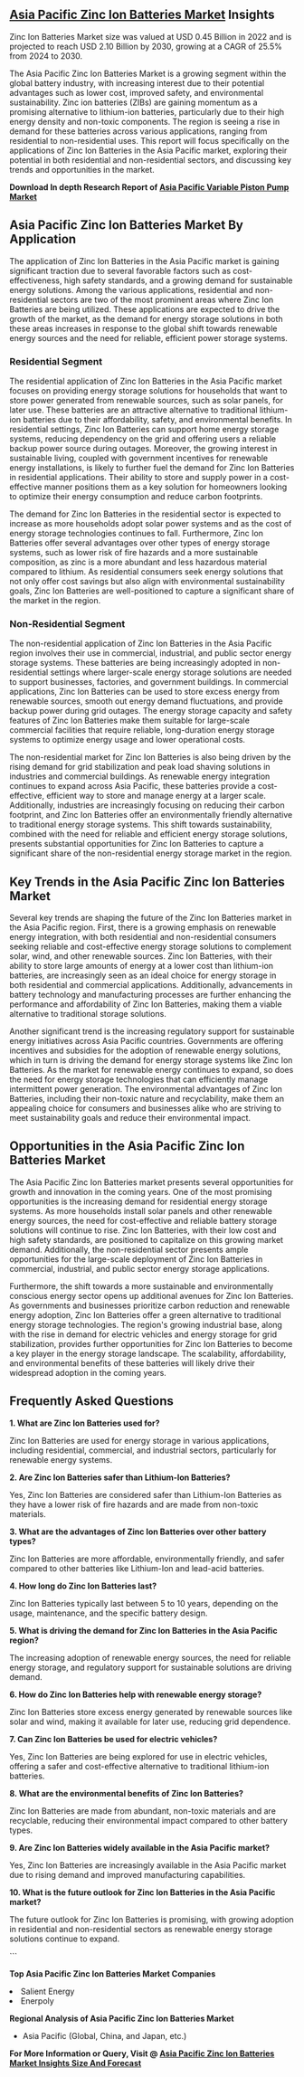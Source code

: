<h2><a href="https://www.verifiedmarketreports.com/download-sample/?rid=212738&amp;utm_source=Github-Feb&amp;utm_medium=225" target="_blank">Asia Pacific Zinc Ion Batteries Market</a> Insights</h2><p>Zinc Ion Batteries Market size was valued at USD 0.45 Billion in 2022 and is projected to reach USD 2.10 Billion by 2030, growing at a CAGR of 25.5% from 2024 to 2030.</p><p><p>The Asia Pacific Zinc Ion Batteries Market is a growing segment within the global battery industry, with increasing interest due to their potential advantages such as lower cost, improved safety, and environmental sustainability. Zinc ion batteries (ZIBs) are gaining momentum as a promising alternative to lithium-ion batteries, particularly due to their high energy density and non-toxic components. The region is seeing a rise in demand for these batteries across various applications, ranging from residential to non-residential uses. This report will focus specifically on the applications of Zinc Ion Batteries in the Asia Pacific market, exploring their potential in both residential and non-residential sectors, and discussing key trends and opportunities in the market. <p><strong>Download In depth Research Report of <a href="https://www.verifiedmarketreports.com/download-sample/?rid=236118&amp;utm_source=Pulse-Dec&amp;utm_medium=225" target="_blank">Asia Pacific Variable Piston Pump Market</a></strong></p></p> <h2>Asia Pacific Zinc Ion Batteries Market By Application</h2> <p>The application of Zinc Ion Batteries in the Asia Pacific market is gaining significant traction due to several favorable factors such as cost-effectiveness, high safety standards, and a growing demand for sustainable energy solutions. Among the various applications, residential and non-residential sectors are two of the most prominent areas where Zinc Ion Batteries are being utilized. These applications are expected to drive the growth of the market, as the demand for energy storage solutions in both these areas increases in response to the global shift towards renewable energy sources and the need for reliable, efficient power storage systems.</p> <h3>Residential Segment</h3> <p>The residential application of Zinc Ion Batteries in the Asia Pacific market focuses on providing energy storage solutions for households that want to store power generated from renewable sources, such as solar panels, for later use. These batteries are an attractive alternative to traditional lithium-ion batteries due to their affordability, safety, and environmental benefits. In residential settings, Zinc Ion Batteries can support home energy storage systems, reducing dependency on the grid and offering users a reliable backup power source during outages. Moreover, the growing interest in sustainable living, coupled with government incentives for renewable energy installations, is likely to further fuel the demand for Zinc Ion Batteries in residential applications. Their ability to store and supply power in a cost-effective manner positions them as a key solution for homeowners looking to optimize their energy consumption and reduce carbon footprints.</p> <p>The demand for Zinc Ion Batteries in the residential sector is expected to increase as more households adopt solar power systems and as the cost of energy storage technologies continues to fall. Furthermore, Zinc Ion Batteries offer several advantages over other types of energy storage systems, such as lower risk of fire hazards and a more sustainable composition, as zinc is a more abundant and less hazardous material compared to lithium. As residential consumers seek energy solutions that not only offer cost savings but also align with environmental sustainability goals, Zinc Ion Batteries are well-positioned to capture a significant share of the market in the region.</p> <h3>Non-Residential Segment</h3> <p>The non-residential application of Zinc Ion Batteries in the Asia Pacific region involves their use in commercial, industrial, and public sector energy storage systems. These batteries are being increasingly adopted in non-residential settings where larger-scale energy storage solutions are needed to support businesses, factories, and government buildings. In commercial applications, Zinc Ion Batteries can be used to store excess energy from renewable sources, smooth out energy demand fluctuations, and provide backup power during grid outages. The energy storage capacity and safety features of Zinc Ion Batteries make them suitable for large-scale commercial facilities that require reliable, long-duration energy storage systems to optimize energy usage and lower operational costs.</p> <p>The non-residential market for Zinc Ion Batteries is also being driven by the rising demand for grid stabilization and peak load shaving solutions in industries and commercial buildings. As renewable energy integration continues to expand across Asia Pacific, these batteries provide a cost-effective, efficient way to store and manage energy at a larger scale. Additionally, industries are increasingly focusing on reducing their carbon footprint, and Zinc Ion Batteries offer an environmentally friendly alternative to traditional energy storage systems. This shift towards sustainability, combined with the need for reliable and efficient energy storage solutions, presents substantial opportunities for Zinc Ion Batteries to capture a significant share of the non-residential energy storage market in the region.</p> <h2>Key Trends in the Asia Pacific Zinc Ion Batteries Market</h2> <p>Several key trends are shaping the future of the Zinc Ion Batteries market in the Asia Pacific region. First, there is a growing emphasis on renewable energy integration, with both residential and non-residential consumers seeking reliable and cost-effective energy storage solutions to complement solar, wind, and other renewable sources. Zinc Ion Batteries, with their ability to store large amounts of energy at a lower cost than lithium-ion batteries, are increasingly seen as an ideal choice for energy storage in both residential and commercial applications. Additionally, advancements in battery technology and manufacturing processes are further enhancing the performance and affordability of Zinc Ion Batteries, making them a viable alternative to traditional storage solutions.</p> <p>Another significant trend is the increasing regulatory support for sustainable energy initiatives across Asia Pacific countries. Governments are offering incentives and subsidies for the adoption of renewable energy solutions, which in turn is driving the demand for energy storage systems like Zinc Ion Batteries. As the market for renewable energy continues to expand, so does the need for energy storage technologies that can efficiently manage intermittent power generation. The environmental advantages of Zinc Ion Batteries, including their non-toxic nature and recyclability, make them an appealing choice for consumers and businesses alike who are striving to meet sustainability goals and reduce their environmental impact.</p> <h2>Opportunities in the Asia Pacific Zinc Ion Batteries Market</h2> <p>The Asia Pacific Zinc Ion Batteries market presents several opportunities for growth and innovation in the coming years. One of the most promising opportunities is the increasing demand for residential energy storage systems. As more households install solar panels and other renewable energy sources, the need for cost-effective and reliable battery storage solutions will continue to rise. Zinc Ion Batteries, with their low cost and high safety standards, are positioned to capitalize on this growing market demand. Additionally, the non-residential sector presents ample opportunities for the large-scale deployment of Zinc Ion Batteries in commercial, industrial, and public sector energy storage applications.</p> <p>Furthermore, the shift towards a more sustainable and environmentally conscious energy sector opens up additional avenues for Zinc Ion Batteries. As governments and businesses prioritize carbon reduction and renewable energy adoption, Zinc Ion Batteries offer a green alternative to traditional energy storage technologies. The region's growing industrial base, along with the rise in demand for electric vehicles and energy storage for grid stabilization, provides further opportunities for Zinc Ion Batteries to become a key player in the energy storage landscape. The scalability, affordability, and environmental benefits of these batteries will likely drive their widespread adoption in the coming years.</p> <h2>Frequently Asked Questions</h2> <p><b>1. What are Zinc Ion Batteries used for?</b></p> <p>Zinc Ion Batteries are used for energy storage in various applications, including residential, commercial, and industrial sectors, particularly for renewable energy systems.</p> <p><b>2. Are Zinc Ion Batteries safer than Lithium-Ion Batteries?</b></p> <p>Yes, Zinc Ion Batteries are considered safer than Lithium-Ion Batteries as they have a lower risk of fire hazards and are made from non-toxic materials.</p> <p><b>3. What are the advantages of Zinc Ion Batteries over other battery types?</b></p> <p>Zinc Ion Batteries are more affordable, environmentally friendly, and safer compared to other batteries like Lithium-Ion and lead-acid batteries.</p> <p><b>4. How long do Zinc Ion Batteries last?</b></p> <p>Zinc Ion Batteries typically last between 5 to 10 years, depending on the usage, maintenance, and the specific battery design.</p> <p><b>5. What is driving the demand for Zinc Ion Batteries in the Asia Pacific region?</b></p> <p>The increasing adoption of renewable energy sources, the need for reliable energy storage, and regulatory support for sustainable solutions are driving demand.</p> <p><b>6. How do Zinc Ion Batteries help with renewable energy storage?</b></p> <p>Zinc Ion Batteries store excess energy generated by renewable sources like solar and wind, making it available for later use, reducing grid dependence.</p> <p><b>7. Can Zinc Ion Batteries be used for electric vehicles?</b></p> <p>Yes, Zinc Ion Batteries are being explored for use in electric vehicles, offering a safer and cost-effective alternative to traditional lithium-ion batteries.</p> <p><b>8. What are the environmental benefits of Zinc Ion Batteries?</b></p> <p>Zinc Ion Batteries are made from abundant, non-toxic materials and are recyclable, reducing their environmental impact compared to other battery types.</p> <p><b>9. Are Zinc Ion Batteries widely available in the Asia Pacific market?</b></p> <p>Yes, Zinc Ion Batteries are increasingly available in the Asia Pacific market due to rising demand and improved manufacturing capabilities.</p> <p><b>10. What is the future outlook for Zinc Ion Batteries in the Asia Pacific market?</b></p> <p>The future outlook for Zinc Ion Batteries is promising, with growing adoption in residential and non-residential sectors as renewable energy storage solutions continue to expand.</p> ```</p><p><strong>Top Asia Pacific Zinc Ion Batteries Market Companies</strong></p><div data-test-id=""><p><li>Salient Energy</li><li> Enerpoly</li></p><div><strong>Regional Analysis of&nbsp;Asia Pacific Zinc Ion Batteries Market</strong></div><ul><li dir="ltr"><p dir="ltr">Asia Pacific (Global, China, and Japan, etc.)</p></li></ul><p><strong>For More Information or Query, Visit @&nbsp;</strong><strong><a href="https://www.verifiedmarketreports.com/product/zinc-ion-batteries-market/?utm_source=Github-Feb&amp;utm_medium=225" target="_blank">Asia Pacific Zinc Ion Batteries Market Insights Size And Forecast</a></strong></p></div><h2>&nbsp;</h2><div data-test-id="">&nbsp;</div>
